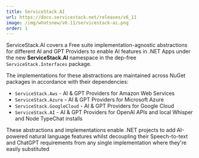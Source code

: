 ```yaml
---
title: ServiceStack.AI
url: https://docs.servicestack.net/releases/v6_11
image: /img/whatsnew/v6.11/servicestack-ai.png
order: 1
---
```


ServiceStack.AI covers a Free suite implementation-agnostic abstractions for different AI and GPT Providers to enable 
AI features in .NET Apps under the new **ServiceStack.AI** namespace in the dep-free `ServiceStack.Interfaces` package.

The implementations for these abstractions are maintained across NuGet packages in accordance with their dependencies:

- `ServiceStack.Aws` - AI & GPT Providers for Amazon Web Services
- `ServiceStack.Azure` - AI & GPT Providers for Microsoft Azure
- `ServiceStack.GoogleCloud` - AI & GPT Providers for Google Cloud
- `ServiceStack.AI` - AI & GPT Providers for OpenAI APIs and local Whisper and Node TypeChat installs

These abstractions and implementations enable .NET projects to add AI-powered natural language features whilst 
decoupling their Speech-to-text and ChatGPT requirements from any single implementation where they're easily substituted